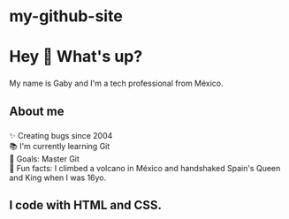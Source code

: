 # my-github-site

<h1 align="left">Hey 👋 What's up?</h1>

###

<p align="left">My name is Gaby and I'm a tech professional from México.</p>

###

<h2 align="left">About me</h2>

###

<p align="left">✨ Creating bugs since 2004<br>📚 I'm currently learning Git<br>🎯 Goals: Master Git<br>🎲 Fun facts: I climbed a volcano in México and handshaked Spain's Queen and King when I was 16yo.</p>

###

<h2 align="left">I code with HTML and CSS.</h2>
